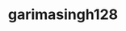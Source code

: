 ---
title: garimasingh128
github: https://github.com/garimasingh128
mode: light
transition: 3s
archetype:
  - Little Bit of Everything
---